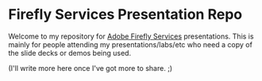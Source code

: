 # Firefly Services Presentation Repo

Welcome to my repository for [Adobe Firefly Services](https://developer.adobe.com/firefly-services/) presentations. This is mainly for people attending my presentations/labs/etc who need a copy of the slide decks or demos being used. 

(I'll write more here once I've got more to share. ;)

